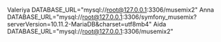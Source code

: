 Valeriya
DATABASE_URL="mysql://root@127.0.0.1:3306/musemix2"
Anna
DATABASE_URL="mysql://root@127.0.0.1:3306/symfony_musemix?serverVersion=10.11.2-MariaDB&charset=utf8mb4"
Aida
DATABASE_URL="mysql://root@127.0.0.1:3306/musemix2"